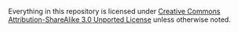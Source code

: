 Everything in this repository is licensed under [Creative Commons Attribution-ShareAlike 3.0 Unported 
License](http://creativecommons.org/licenses/by-sa/3.0/deed.en_US) unless otherwise noted. 
